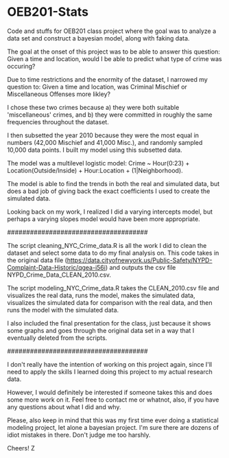 # OEB201-Stats
Code and stuffs for OEB201 class project where the goal was to analyze a data set and construct a bayesian model, along with faking data. 

The goal at the onset of this project was to be able to answer this question: Given a time and location, would I be able to predict what type of crime was occuring? 

Due to time restrictions and the enormity of the dataset, I narrowed my question to: Given a time and location, was Criminal Mischief or Miscellaneous Offenses more likley? 

I chose these two crimes because a) they were both suitable 'miscellaneous' crimes, and b) they were committed in roughly the same frequencies throughout the dataset. 

I then subsetted the year 2010 because they were the most equal in numbers (42,000 Mischief and 41,000 Misc.), and randomly sampled 10,000 data points. I built my model using this subsetted data. 

The model was a multilevel logistic model: Crime ~ Hour(0:23) + Location(Outside/Inside) + Hour:Location + (1|Neighborhood). 

The model is able to find the trends in both the real and simulated data, but does a bad job of giving back the exact coefficients I used to create the simulated data. 

Looking back on my work, I realized I did a varying intercepts model, but perhaps a varying slopes model would have been more appropriate. 

#####################################

The script cleaning_NYC_Crime_data.R is all the work I did to clean the dataset and select some data to do my final analysis on. This code takes in the original data file (https://data.cityofnewyork.us/Public-Safety/NYPD-Complaint-Data-Historic/qgea-i56i) and outputs the csv file NYPD_Crime_Data_CLEAN_2010.csv. 

The script modeling_NYC_Crime_data.R takes the CLEAN_2010.csv file and visualizes the real data, runs the model, makes the simulated data, visualizes the simulated data for comparison with the real data, and then runs the model with the simulated data. 

I also included the final presentation for the class, just because it shows some graphs and goes through the original data set in a way that I eventually deleted from the scripts. 

#####################################

I don't really have the intention of working on this project again, since I'll need to apply the skills I learned doing this project to my actual research data. 

However, I would definitely be interested if someone takes this and does some more work on it. Feel free to contact me or whatnot, also, if you have any questions about what I did and why. 

Please, also keep in mind that this was my first time ever doing a statistical modeling project, let alone a bayesian project. I'm sure there are dozens of idiot mistakes in there. Don't judge me too harshly. 

Cheers!
Z
  
  


